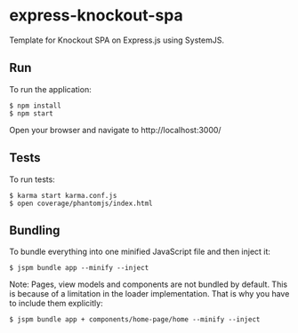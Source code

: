# express-knockout-spa
Template for Knockout SPA on Express.js using SystemJS.

## Run

To run the application:

    $ npm install
    $ npm start

Open your browser and navigate to http://localhost:3000/

## Tests

To run tests:

    $ karma start karma.conf.js
    $ open coverage/phantomjs/index.html

## Bundling

To bundle everything into one minified JavaScript file and then inject it:

    $ jspm bundle app --minify --inject

Note: Pages, view models and components are not bundled by default. This is because of a limitation in the loader implementation. That is why you have to include them explicitly:

    $ jspm bundle app + components/home-page/home --minify --inject
